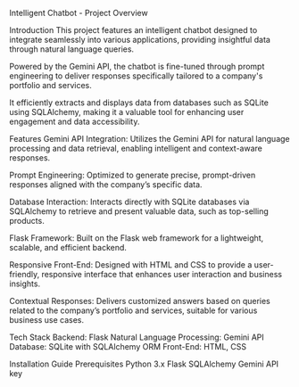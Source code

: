 Intelligent Chatbot - Project Overview

Introduction
This project features an intelligent chatbot designed to integrate seamlessly into various applications, providing insightful data through natural language queries.

Powered by the Gemini API, the chatbot is fine-tuned through prompt engineering to deliver responses specifically tailored to a company's portfolio and services. 

It efficiently extracts and displays data from databases such as SQLite using SQLAlchemy, making it a valuable tool for enhancing user engagement and data accessibility.

Features
Gemini API Integration: Utilizes the Gemini API for natural language processing and data retrieval, enabling intelligent and context-aware responses.

Prompt Engineering: Optimized to generate precise, prompt-driven responses aligned with the company’s specific data.

Database Interaction: Interacts directly with SQLite databases via SQLAlchemy to retrieve and present valuable data, such as top-selling products.

Flask Framework: Built on the Flask web framework for a lightweight, scalable, and efficient backend.

Responsive Front-End: Designed with HTML and CSS to provide a user-friendly, responsive interface that enhances user interaction and business insights.

Contextual Responses: Delivers customized answers based on queries related to the company’s portfolio and services, suitable for various business use cases.

Tech Stack
Backend: Flask
Natural Language Processing: Gemini API
Database: SQLite with SQLAlchemy ORM
Front-End: HTML, CSS

Installation Guide
Prerequisites
Python 3.x
Flask
SQLAlchemy
Gemini API key
